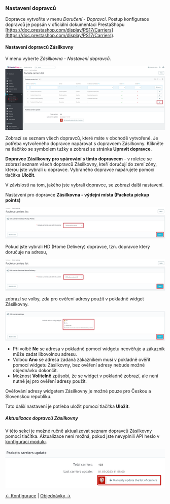 ### Nastavení dopravců
Dopravce vytvoříte v menu *Doručení* - *Dopravci*.
Postup konfigurace dopravců je popsán v oficiální dokumentaci PrestaShopu [https://doc.prestashop.com/display/PS17/Carriers](https://doc.prestashop.com/display/PS17/Carriers).

#### Nastavení dopravců Zásilkovny

V menu vyberte *Zásilkovna* - *Nastavení dopravců*.

![screen Packeta Carrier List](../assets/packeta_carrier_list.png)

Zobrazí se seznam všech dopravců, které máte v obchodě vytvořené. 
Je potřeba vytvořeného dopravce napárovat s dopravcem Zásilkovny. Klikněte na tlačítko se symbolem tužky a zobrazí se stránka **Upravit dopravce**.

**Dopravce Zásilkovny pro spárování s tímto dopravcem** - v roletce se zobrazí seznam všech dopravců Zásilkovny, kteří doručují do zemí zóny, kterou jste vybrali u dopravce.
Vybraného dopravce napárujete pomocí tlačítka **Uložit**.

V závislosti na tom, jakého jste vybrali dopravce, se zobrazí další nastavení.

Nastavení pro dopravce **Zásilkovna - výdejní místa (Packeta pickup points)**

![screen Packeta pickup points carrier](../assets/edit_carrier_pp.png)

Pokud jste vybrali HD (Home Delivery) dopravce, tzn. dopravce který doručuje na adresu,

![screen Packeta pickup points carrier](../assets/edit_carrier_hd_1.png)

zobrazí se volby, zda pro ověření adresy použít v pokladně widget Zásilkovny.

![screen Packeta HD carrier](../assets/edit_carrier_hd_2.png)

- Při volbě **Ne** se adresa v pokladně pomocí widgetu neověřuje a zákazník může zadat libovolnou adresu.
- Volbou **Ano** se adresa zadaná zákazníkem musí v pokladně ověřit pomocí widgetu Zásilkovny, bez ověření adresy nebude možné objednávku dokončit.
- Možnost **Volitelně** způsobí, že se widget v pokladně zobrazí, ale není nutné jej pro ověření adresy použít.



Ověřování adresy widgetem Zásilkovny je možné pouze pro Českou a Slovenskou republiku.

Tato další nastavení je potřeba uložit pomocí tlačítka **Uložit**.

##### Aktualizace dopravců Zásilkovny
V této sekci je možné ručně aktualizovat seznam dopravců Zásilkovny pomocí tlačítka.
Aktualizace není možná, pokud jste nevyplnili API heslo v [konfiguraci modulu](configuration.md).

![screen Manual Carrier update](../assets/manual_carrier_update.png)

[&larr; Konfigurace](configuration.md) | [Objednávky &rarr;](orders.md)
